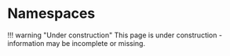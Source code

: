 # Namespaces

!!! warning "Under construction"
    This page is under construction - information may be incomplete or missing.

